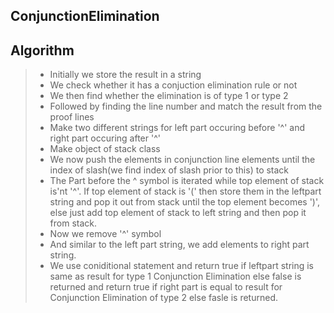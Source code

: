 ## ConjunctionElimination

## Algorithm
>
> - Initially we store the result in a string
> - We check whether it has a conjuction elimination rule or not
> - We then find whether the elimination is of type 1 or type 2
> - Followed by finding the line number and match the result from the proof lines
> - Make two different strings for left part occuring  before '^' and right part occuring after '^'
> - Make object of stack class
> - We now push the elements in conjunction line elements until the index of slash(we find index of slash prior to this) to stack
> - The Part  before the ^ symbol  is iterated while top element of stack is'nt '^'. If top element of stack is '(' then store them in the leftpart string and pop it out from stack until the top element becomes ')', else just add top element of stack to left string and then pop it from stack.
> - Now we remove '^' symbol
> - And similar to the left part string, we add elements to right part string.
> - We use coniditional statement and return true if leftpart string is same as result for type 1 Conjunction Elimination else false is returned and return true if right part is equal to result for Conjunction Elimination of type 2 else fasle is returned.

